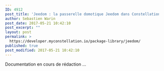 ```yaml
---
ID: 4912
post_title: 'Jeedom : la passerelle domotique Jeedom dans Constellation'
author: Sebastien Warin
post_date: 2017-05-21 10:42:10
post_excerpt: ""
layout: post
permalink: >
  https://developer.myconstellation.io/package-library/jeedom/
published: true
post_modified: 2017-05-21 10:42:10
---
```

Documentation en cours de rédaction ...